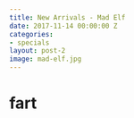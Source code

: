 ```yaml
---
title: New Arrivals - Mad Elf
date: 2017-11-14 00:00:00 Z
categories:
- specials
layout: post-2
image: mad-elf.jpg
---
```


# fart
